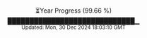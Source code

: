 <p align="center">
⏳Year Progress (99.66 %)<br>
█████████████████████████████▁ <br>
<sub>Updated: Mon, 30 Dec 2024 18:03:10 GMT</sub>
</p>

